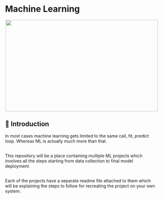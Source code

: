 # Machine Learning 

<p align="center">
<img src="https://encrypted-tbn0.gstatic.com/images?q=tbn:ANd9GcQRqMO6aM8Yeh1BNjgmlxuO1WvFxjoYma-0qzHy2MbIiGke5kFU&s" height="300" width="500">
 </p>

## 📌 Introduction
 In most cases machine learning gets limited to the same call, fit, predict loop. Whereas ML is actually much more than that.<br/><br/>
 
 This repository will be a place containing multiple ML projects which involves all the steps starting from data collection to final model deployment.<br/><br/>
 
 Each of the projects have a separate readme file attached to them which will be explaining the steps to follow for recreating the project on your own system.
